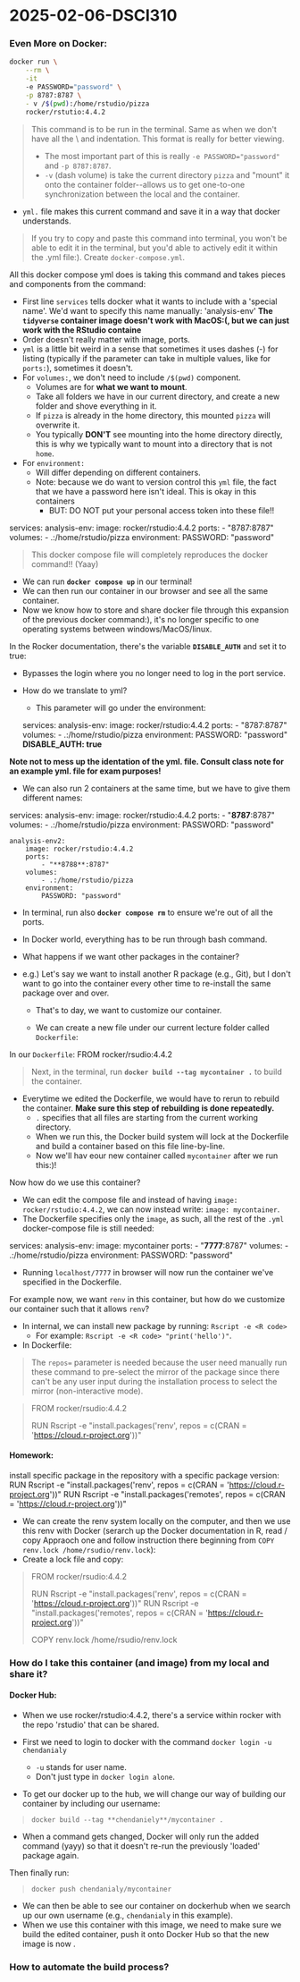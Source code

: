 # 2025-02-06-DSCI310
### Even More on Docker:

```bash
docker run \
    --rm \
    -it
    -e PASSWORD="password" \
    -p 8787:8787 \
    - v /$(pwd):/home/rstudio/pizza
    rocker/rstutio:4.4.2
 ```
 
> This command is to be run in the terminal. Same as when we don't have all the \ and indentation.
> This format is really for better viewing.
> - The most important part of this is really `-e PASSWORD="password"` and `-p 8787:8787`.
> - `-v` (dash volume) is take the current directory `pizza` and "mount" it onto the container folder--allows us to get one-to-one synchronization between the local and the container.

- `yml.` file makes this current command and save it in a way that docker understands.
> If you try to copy and paste this command into terminal, you won't be able to edit it in the terminal, but you'd able to actively edit it within the .yml file:).
> Create `docker-compose.yml`.

All this docker compose yml does is taking this command and takes pieces and components from the command:
- First line `services` tells docker what it wants to include with a 'special name'. We'd want to specify this name manually: 'analysis-env'
**The `tidyverse` container image doesn't work with MacOS:(, but we can just work with the RStudio containe**
- Order doesn't really matter with image, ports.
- `yml` is a little bit weird in a sense that sometimes it uses dashes (-) for listing (typically if the parameter can take in multiple values, like for `ports:`), sometimes it doesn't.
- For `volumes:`, we don't need to include `/$(pwd)` component.
    - Volumes are for **what we want to mount**.
    - Take all folders we have in our current directory, and create a new folder and shove everything in it.
    - If `pizza` is already in the home directory, this mounted `pizza` will overwrite it.
    - You typically **DON'T** see mounting into the home directory directly, this is why we typically want to mount into a directory that is not `home`.
- For `environment:`
    - Will differ depending on different containers.
    - Note: because we do want to version control this `yml` file, the fact that we have a password here isn't ideal. This is okay in this containers
        -  BUT: DO NOT put your personal access token into these file!! 

services: 
    analysis-env: 
        image: rocker/rstudio:4.4.2
        ports:
            - "8787:8787"
        volumes:
            - .:/home/rstudio/pizza
        environment:
            PASSWORD: "password"

> This docker compose file will completely reproduces the docker command!! (Yaay)
- We can run **`docker compose up`** in our terminal!
- We can then run our container in our browser and see all the same container.
- Now we know how to store and share docker file through this expansion of the previous docker command:), it's no longer specific to one operating systems between windows/MacOS/linux.

In the Rocker documentation, there's the variable **`DISABLE_AUTH`** and set it to true:
- Bypasses the login where you no longer need to log in the port service.
- How do we translate to yml?
    - This parameter will go under the environment:

    services: 
    analysis-env: 
        image: rocker/rstudio:4.4.2
        ports:
            - "8787:8787"
        volumes:
            - .:/home/rstudio/pizza
        environment:
            PASSWORD: "password"
            **DISABLE_AUTH: true**

**Note not to mess up the identation of the yml. file. Consult class note for an example yml. file for exam purposes!**

- We can also run 2 containers at the same time, but we have to give them different names:

services: 
    analysis-env: 
        image: rocker/rstudio:4.4.2
        ports:
            - "**8787**:8787"
        volumes:
            - .:/home/rstudio/pizza
        environment:
            PASSWORD: "password"

    analysis-env2:
        image: rocker/rstudio:4.4.2
        ports:
            - "**8788**:8787"
        volumes:
            - .:/home/rstudio/pizza
        environment:
            PASSWORD: "password"

- In terminal, run also **`docker compose rm`** to ensure we're out of all the ports.

- In Docker world, everything has to be run through bash command.
- What happens if we want other packages in the container?
- e.g.) Let's say we want to install another R package (e.g., Git), but I don't want to go into the container every other time to re-install the same package over and over.
    -  That's to day, we want to customize our container.

    - We can create a new file under our current lecture folder called `Dockerfile`:

In our `Dockerfile`:
FROM rocker/rsudio:4.4.2

> Next, in the terminal, run **`docker build --tag mycontainer .`** to build the container.
- Everytime we edited the Dockerfile, we would have to rerun to rebuild the container. **Make sure this step of rebuilding is done repeatedly.**
    - `.` specifies that all files are starting from the current working directory. 
    - When we run this, the Docker build system will lock at the Dockerfile and build a container based on this file line-by-line.
    - Now we'll hav eour new container called `mycontainer` after we run this:)!

Now how do we use this container?
- We can edit the compose file and instead of having `image: rocker/rstudio:4.4.2`, we can now instead write: `image: mycontainer`.
- The Dockerfile specifies only the `image`, as such, all the rest of the `.yml` docker-compose file is still needed:

services: 
    analysis-env: 
        image: mycontainer
        ports:
            - "**7777**:8787"
        volumes:
            - .:/home/rstudio/pizza
        environment:
            PASSWORD: "password"

- Running `localhost/7777` in browser will now run the container we've specified in the Dockerfile.

For example now, we want `renv` in this container, but how do we customize our container such that it allows `renv`?
- In internal, we can install new package by running: `Rscript -e <R code>` 
    - For example: `Rscript -e <R code> "print('hello')"`.
- In Dockerfile:
> The `repos=` parameter is needed because the user need manually run these command to pre-select the mirror of the package since there can't be any user input during the installation process to select the mirror (non-interactive mode).

> FROM rocker/rsudio:4.4.2
> 
> RUN Rscript -e "install.packages('renv', repos = c(CRAN = 'https://cloud.r-project.org'))"

#### Homework: 
install specific package in the repository with a specific package version:
RUN Rscript -e "install.packages('renv', repos = c(CRAN = 'https://cloud.r-project.org'))"
RUN Rscript -e "install.packages('remotes', repos = c(CRAN = 'https://cloud.r-project.org'))"

- We can create the renv system locally on the computer, and then we use this renv with Docker (serarch up the Docker documentation in R, read / copy Appraoch one and follow instruction there beginning from `COPY renv.lock /home/rsudio/renv.lock`):
- Create a lock file and copy:

> FROM rocker/rsudio:4.4.2
> 
> RUN Rscript -e "install.packages('renv', repos = c(CRAN = 'https://cloud.r-project.org'))"
> RUN Rscript -e "install.packages('remotes', repos = c(CRAN = 'https://cloud.r-project.org'))"
> 
> COPY renv.lock /home/rsudio/renv.lock


### How do I take this container (and image) from my local and share it?
#### Docker Hub:
- When we use rocker/rstudio:4.4.2, there's a service within rocker with the repo 'rstudio' that can be shared.
- First we need to login to docker with the command `docker login -u chendanialy`
    - `-u` stands for user name.
    - Don't just type in `docker login alone`.

- To get our docker up to the hub, we will change our way of building our container by including our username:
> `docker build --tag **chendaniely**/mycontainer .`
- When a command gets changed, Docker will only run the added command (yayy) so that it doesn't re-run the previously 'loaded' package again.

Then finally run:
> `docker push chendanialy/mycontainer`

- We can then be able to see our container on dockerhub when we search up our own username (e.g., `chendanialy` in this example).
- When we use this container with this image, we need to make sure we build the edited container, push it onto Docker Hub so that the new image is now .


### How to automate the build process?
